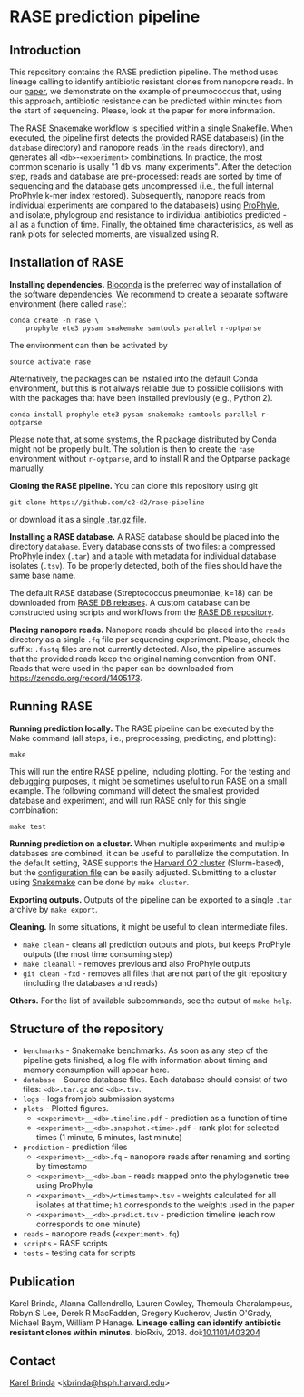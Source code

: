 # RASE prediction pipeline


## Introduction

This repository contains the RASE prediction pipeline. The method uses lineage
calling to identify antibiotic resistant clones from nanopore reads. In our
[paper](https://www.biorxiv.org/content/early/2018/08/29/403204), we
demonstrate on the example of pneumococcus that, using this approach,
antibiotic resistance can be predicted within minutes from the start of
sequencing. Please, look at the paper for more information.

The RASE [Snakemake](https://snakemake.readthedocs.io/) workflow is specified
within a single [Snakefile](Snakefile). When executed, the pipeline first
detects the provided RASE database(s) (in the `database` directory) and
nanopore reads (in the `reads` directory), and generates all
`<db>`-`<experiment>` combinations. In practice, the most common scenario is
usally "1 db vs. many experiments". After the detection step, reads and
database are pre-processed: reads are sorted by time of sequencing and the
database gets uncompressed (i.e., the full internal ProPhyle k-mer index
restored).  Subsequently, nanopore reads from individual experiments are
compared to the database(s) using [ProPhyle](http://prophyle.github.io), and
isolate, phylogroup and resistance to individual antibiotics predicted - all
as a function of time.  Finally, the obtained time characteristics, as well as
rank plots for selected moments, are visualized using R.


## Installation of RASE

**Installing dependencies.** [Bioconda](https://bioconda.github.io/) is the
preferred way of installation of the software dependencies. We recommend to
create a separate software environment (here called `rase`):

```
conda create -n rase \
	prophyle ete3 pysam snakemake samtools parallel r-optparse
```

The environment can then be activated by

```
source activate rase
```

Alternatively, the packages can be installed into the default Conda
environment, but this is not always reliable due to possible collisions with
with the packages that have been installed previously (e.g., Python 2).

```
conda install prophyle ete3 pysam snakemake samtools parallel r-optparse
```

Please note that, at some systems, the R package distributed by Conda might not
be properly built. The solution is then to create the `rase` environment
without `r-optparse`, and to install R and the Optparse package manually.


**Cloning the RASE pipeline.**
You can clone this repository using git

```
git clone https://github.com/c2-d2/rase-pipeline
```

or download it as a [single .tar.gz
file](https://github.com/c2-d2/rase-pipeline/archive/master.tar.gz).

**Installing a RASE database.** A RASE database should be placed into the
directory `database`.  Every database consists of two files: a compressed
ProPhyle index (`.tar`) and a table with metadata for individual database
isolates (`.tsv`). To be properly detected, both of the files should have the
same base name.

The default RASE database (Streptococcus pneumoniae, k=18) can be downloaded
from [RASE DB releases](https://github.com/c2-d2/rase-db/releases). A custom
database can be constructed using scripts and workflows from the [RASE DB
repository](https://github.com/c2-d2/rase-db).

**Placing nanopore reads.** Nanopore reads should be placed into the `reads`
directory as a single `.fq` file per sequencing experiment. Please, check the
suffix: `.fastq` files are not currently detected. Also, the pipeline assumes
that the provided reads keep the original naming convention from ONT. Reads
that were used in the paper can be downloaded from
https://zenodo.org/record/1405173.


## Running RASE

**Running prediction locally.** The RASE pipeline can be executed by the Make
command (all steps, i.e., preprocessing, predicting, and plotting):

```
make
```

This will run the entire RASE pipeline, including plotting. For the testing and
debugging purposes, it might be sometimes useful to run RASE on a small
example. The following command will detect the smallest provided database and
experiment, and will run RASE only for this single combination:

```
make test
```

**Running prediction on a cluster.** When multiple experiments and multiple
databases are combined, it can be useful to parallelize the computation. In the
default setting, RASE supports the [Harvard O2
cluster](https://rc.hms.harvard.edu/#cluster) (Slurm-based), but the
[configuration file](cluster.json) can be easily adjusted. Submitting to a
cluster using
[Snakemake](https://snakemake.readthedocs.io/en/stable/executable.html#cluster-execution)
can be done by `make cluster`.

**Exporting outputs.** Outputs of the pipeline can be exported to a single
`.tar` archive by `make export`.

**Cleaning.** In some situations, it might be useful to clean intermediate
files.

* `make clean` - cleans all prediction outputs and plots, but keeps ProPhyle
  outputs (the most time consuming step)
* `make cleanall` - removes previous and also ProPhyle outputs
* `git clean -fxd` - removes all files that are not part of the git repository
  (including the databases and reads)


**Others.** For the list of available subcommands, see the output of `make
help`.


## Structure of the repository

* `benchmarks` - Snakemake benchmarks. As soon as any step of the pipeline gets
  finished, a log file with information about timing and memory consumption
  will appear here.
* `database` - Source database files. Each database should consist of two
  files: `<db>.tar.gz` and `<db>.tsv`.
* `logs` - logs from job submission systems
* `plots` - Plotted figures.
   - `<experiment>__<db>.timeline.pdf` - prediction as a function of time
   - `<experiment>__<db>.snapshot.<time>.pdf` - rank plot for selected times (1
	 minute, 5 minutes, last minute)
* `prediction` - prediction files
   - `<experiment>__<db>.fq` - nanopore reads after renaming and sorting by
	 timestamp
   - `<experiment>__<db>.bam` - reads mapped onto the phylogenetic tree using
	 ProPhyle
   - `<experiment>__<db>/<timestamp>.tsv` - weights calculated for all isolates
	 at that time; `h1` corresponds to the weights used in the paper
   - `<experiment>__<db>.predict.tsv` - prediction timeline (each row
	 corresponds to one minute)
* `reads` - nanopore reads (`<experiment>.fq`)
* `scripts` - RASE scripts
* `tests` - testing data for scripts


## Publication

Karel Brinda, Alanna Callendrello, Lauren Cowley, Themoula Charalampous, Robyn
S Lee, Derek R MacFadden, Gregory Kucherov, Justin O'Grady, Michael Baym,
William P Hanage. **Lineage calling can identify antibiotic resistant clones
within minutes.**
bioRxiv, 2018.
doi:[10.1101/403204](https://doi.org/10.1101/403204)


## Contact

[Karel Brinda](https://scholar.harvard.edu/brinda) \<kbrinda@hsph.harvard.edu\>

